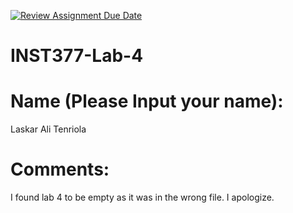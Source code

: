 [![Review Assignment Due Date](https://classroom.github.com/assets/deadline-readme-button-22041afd0340ce965d47ae6ef1cefeee28c7c493a6346c4f15d667ab976d596c.svg)](https://classroom.github.com/a/_zIxYTtp)
# INST377-Lab-4

# Name (Please Input your name):
Laskar Ali Tenriola

# Comments: 
I found lab 4 to be empty as it was in the wrong file. I apologize.